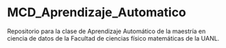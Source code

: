 # MCD_Aprendizaje_Automatico
Repositorio para la clase de Aprendizaje Automático de la maestría en ciencia de datos de la Facultad de ciencias físico matemáticas de la UANL.
